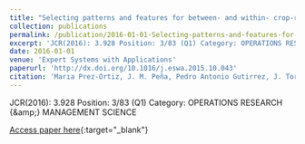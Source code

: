 ```yaml
---
title: "Selecting patterns and features for between- and within- crop-row weed mapping using UAV-imagery"
collection: publications
permalink: /publication/2016-01-01-Selecting-patterns-and-features-for-between-and-within-crop-row-weed-mapping-using-UAV-imagery
excerpt: 'JCR(2016): 3.928 Position: 3/83 (Q1) Category: OPERATIONS RESEARCH &amp; MANAGEMENT SCIENCE'
date: 2016-01-01
venue: 'Expert Systems with Applications'
paperurl: 'http://dx.doi.org/10.1016/j.eswa.2015.10.043'
citation: 'Marıa Prez-Ortiz, J. M. Peña, Pedro Antonio Gutirrez, J. Torres-Snchez, Csar Hervs-Martınez, F. Løpez-Granados, &quot;Selecting patterns and features for between- and within- crop-row weed mapping using UAV-imagery.&quot; Expert Systems with Applications, Vol. 47, 2016, pp.85-94.'
---
```

JCR(2016): 3.928 Position: 3/83 (Q1) Category: OPERATIONS RESEARCH {\&amp;} MANAGEMENT SCIENCE

[Access paper here](http://dx.doi.org/10.1016/j.eswa.2015.10.043){:target="_blank"}
